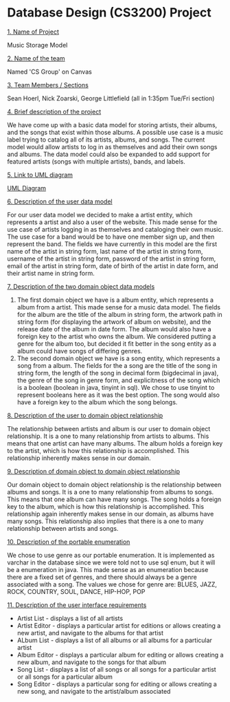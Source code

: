 # Database Design (CS3200) Project

<ins>1. Name of Project</ins>

Music Storage Model

<ins>2. Name of the team</ins>

Named 'CS Group' on Canvas

<ins>3. Team Members / Sections</ins>

Sean Hoerl, Nick Zoarski, George Littlefield (all in 1:35pm Tue/Fri section)

<ins>4. Brief description of the project</ins>

We have come up with a basic data model for storing artists, their albums, and the songs that exist within those albums. A possible use case is a music label trying to catalog all of its artists, albums, and songs. The current model would allow artists to log in as themselves and add their own songs and albums. The data model could also be expanded to add support for featured artists (songs with multiple artists), bands, and labels.

<ins>5. Link to UML diagram</ins>

[UML Diagram](https://github.com/shoerl/db_design_project/blob/master/db_design_final_project_UML.pdf)

<ins>6. Description of the user data model</ins>

For our user data model we decided to make a artist entity, which represents a artist and also a user of the website. This made sense for the use case of artists logging in as themselves and cataloging their own music. The use case for a band would be to have one member sign up, and then represent the band. The fields we have currently in this model are the first name of the artist in string form, last name of the artist in string form, username of the artist in string form, password of the artist in string form, email of the artist in string form, date of birth of the artist in date form, and their artist name in string form.

<ins>7. Description of the two domain object data models</ins>

1. The first domain object we have is a album entity, which represents a album from a artist. This made sense for a music data model. The fields for the album are the title of the album in string form, the artwork path in string form (for displaying the artwork of album on website), and the release date of the album in date form. The album would also have a foreign key to the artist who owns the album. We considered putting a genre for the album too, but decided it fit better in the song entity as a album could have songs of differing genres.
2. The second domain object we have is a song entity, which represents a song from a album. The fields for the a song are the title of the song in string form, the length of the song in decimal form (bigdecimal in java), the genre of the song in genre form, and explicitness of the song which is a boolean (boolean in java, tinyint in sql). We chose to use tinyint to represent booleans here as it was the best option. The song would also have a foreign key to the album which the song belongs.

<ins>8. Description of the user to domain object relationship</ins>

The relationship between artists and album is our user to domain object relationship. It is a one to many relationship from artists to albums. This means that one artist can have many albums. The album holds a foreign key to the artist, which is how this relationship is accomplished. This relationship inherently makes sense in our domain.

<ins>9. Description of domain object to domain object relationship</ins>

Our domain object to domain object relationship is the relationship between albums and songs. It is a one to many relationship from albums to songs. This means that one album can have many songs. The song holds a foreign key to the album, which is how this relationship is accomplished. This relationship again inherently makes sense in our domain, as albums have many songs. This relationship also implies that there is a one to many relationship between artists and songs.

<ins>10. Description of the portable enumeration</ins>

We chose to use genre as our portable enumeration. It is implemented as varchar in the database since we were told not to use sql enum, but it will be a enumeration in java. This made sense as an enumeration because there are a fixed set of genres, and there should always be a genre associated with a song. The values we chose for genre are: BLUES, JAZZ, ROCK, COUNTRY, SOUL, DANCE, HIP-HOP, POP

<ins>11. Description of the user interface requirements</ins>
- Artist List - displays a list of all artists
- Artist Editor - displays a particular artist for editions or allows creating a new artist, and navigate to the albums for that artist
- ALbum List - displays a list of all albums or all albums for a particular artist
- Album Editor - displays a particular album for editing or allows creating a new album, and navigate to the songs for that album
- Song List - displays a list of all songs or all songs for a particular artist or all songs for a particular album
- Song Editor - displays a particular song for editing or allows creating a new song, and navigate to the artist/album associated
